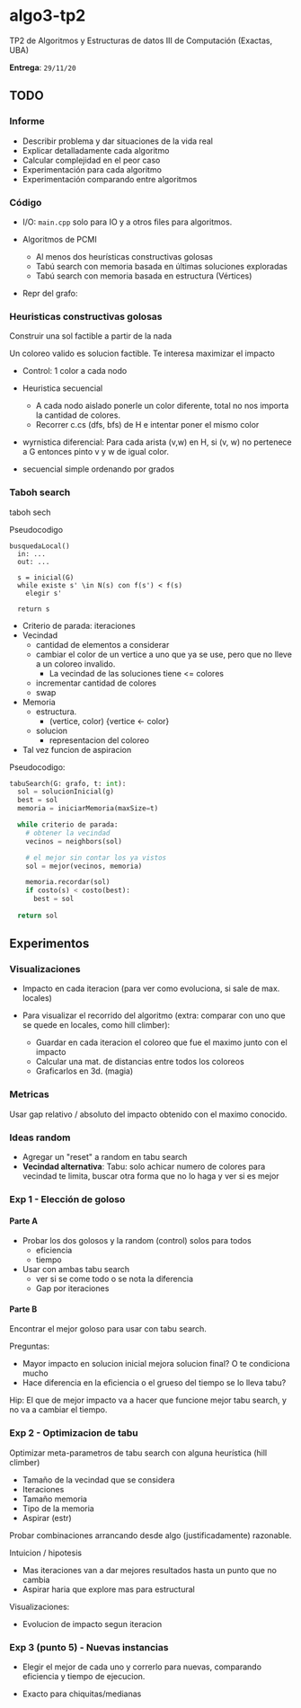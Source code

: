 # algo3-tp2

TP2 de Algoritmos y Estructuras de datos III de Computación (Exactas, UBA)

**Entrega**: `29/11/20`

## TODO

### Informe

- Describir problema y dar situaciones de la vida real
- Explicar detalladamente cada algoritmo
- Calcular complejidad en el peor caso
- Experimentación para cada algoritmo
- Experimentación comparando entre algoritmos

### Código

- I/O: `main.cpp` solo para IO y a otros files para algoritmos.
- Algoritmos de PCMI
  - Al menos dos heurísticas constructivas golosas
  - Tabú search con memoria basada en últimas soluciones exploradas
  - Tabú search con memoria basada en estructura (Vértices)

- Repr del grafo:

### Heuristicas constructivas golosas

Construir una sol factible a partir de la nada

Un coloreo valido es solucion factible. Te interesa maximizar el impacto

- Control: 1 color a cada nodo

- Heuristica secuencial
  - A cada nodo aislado ponerle un color diferente, total no nos importa la cantidad de colores.
  - Recorrer c.cs (dfs, bfs) de H e intentar poner el mismo color

- wyrnistica diferencial: Para cada arista (v,w) en H, si (v, w) no pertenece a G entonces pinto v y w de igual color.

- secuencial simple ordenando por grados

### Taboh search

taboh sech

Pseudocodigo

```text
busquedaLocal()
  in: ...
  out: ...

  s = inicial(G)
  while existe s' \in N(s) con f(s') < f(s)
    elegir s'
  
  return s
```

- Criterio de parada: iteraciones
- Vecindad
  - cantidad de elementos a considerar
  - cambiar el color de un vertice a uno que ya se use, pero que no lleve a un
    coloreo invalido.
    - La vecindad de las soluciones tiene <= colores
  - incrementar cantidad de colores
  - swap
- Memoria
  - estructura.
    - (vertice, color) {vertice <- color}
  - solucion
    - representacion del coloreo
- Tal vez funcion de aspiracion

Pseudocodigo:

```python
tabuSearch(G: grafo, t: int):
  sol = solucionInicial(g)
  best = sol
  memoria = iniciarMemoria(maxSize=t)

  while criterio de parada:
    # obtener la vecindad
    vecinos = neighbors(sol)

    # el mejor sin contar los ya vistos
    sol = mejor(vecinos, memoria)

    memoria.recordar(sol)
    if costo(s) < costo(best):
      best = sol
  
  return sol
```

## Experimentos

### Visualizaciones

- Impacto en cada iteracion (para ver como evoluciona, si sale de max. locales)

- Para visualizar el recorrido del algoritmo (extra: comparar con uno que se quede
en locales, como hill climber):
  - Guardar en cada iteracion el coloreo que fue el maximo junto con el impacto
  - Calcular una mat. de distancias entre todos los coloreos
  - Graficarlos en 3d. (magia)

### Metricas

Usar gap relativo / absoluto del impacto obtenido con el maximo conocido.

### Ideas random

- Agregar un "reset" a random en tabu search
- **Vecindad alternativa**: Tabu: solo achicar numero de colores para vecindad te limita, buscar otra forma
que no lo haga y ver si es mejor

### Exp 1 - Elección de goloso

#### Parte A

- Probar los dos golosos y la random (control) solos para todos
  - eficiencia
  - tiempo
- Usar con ambas tabu search
  - ver si se come todo o se nota la diferencia
  - Gap por iteraciones  

#### Parte B

Encontrar el mejor goloso para usar con tabu search.

Preguntas:

- Mayor impacto en solucion inicial mejora solucion final? O te condiciona mucho
- Hace diferencia en la eficiencia o el grueso del tiempo se lo lleva tabu?

Hip: El que de mejor impacto va a hacer que funcione mejor tabu search, y no va
a cambiar el tiempo.

### Exp 2 - Optimizacion de tabu

Optimizar meta-parametros de tabu search con alguna heurística (hill climber)

- Tamaño de la vecindad que se considera
- Iteraciones
- Tamaño memoria
- Tipo de la memoria
- Aspirar (estr)

Probar combinaciones arrancando desde algo (justificadamente) razonable.

Intuicion / hipotesis

- Mas iteraciones van a dar mejores resultados hasta un punto que no cambia
- Aspirar haria que explore mas para estructural

Visualizaciones:

- Evolucion de impacto segun iteracion

### Exp 3 (punto 5) - Nuevas instancias

- Elegir el mejor de cada uno y correrlo para nuevas, comparando eficiencia y
  tiempo de ejecucion.

- Exacto para chiquitas/medianas
